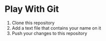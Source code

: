 # Play With Git

1. Clone this repository
2. Add a text file that contains your name on it
3. Push your changes to this repository
